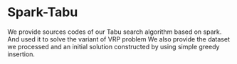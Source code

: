 # Spark-Tabu

We provide sources codes of our Tabu search algorithm based on spark. And used it to solve the variant of VRP problem
We also provide the dataset we processed and an initial solution constructed by using simple greedy insertion. 
